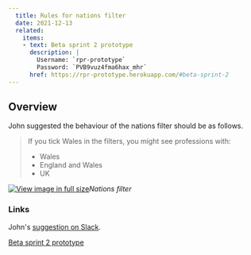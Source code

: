 ```yaml
---
  title: Rules for nations filter
  date: 2021-12-13
  related:
    items:
    - text: Beta sprint 2 prototype
      description: |
        Username: `rpr-prototype`
        Password: `PVB9vuz4fma6hax_mhr`
      href: https://rpr-prototype.herokuapp.com/#beta-sprint-2
---
```


## Overview 

John suggested the behaviour of the nations filter should be as follows.

> If you tick Wales in the filters, you might see professions with:
> * Wales
> * England and Wales
> * UK

[![View image in full size](01.png)](01.png)*Nations filter*

### Links

John's [suggestion on Slack](https://dxw.slack.com/archives/C02KJFALLBD/p1639415698036900?thread_ts=1639408736.024200&cid=C02KJFALLBD).

[Beta sprint 2 prototype](https://rpr-prototype.herokuapp.com/#beta-sprint-2)
